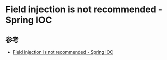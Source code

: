 # Field injection is not recommended - Spring IOC



## 参考

- [Field injection is not recommended - Spring IOC](https://blog.marcnuri.com/field-injection-is-not-recommended/)

